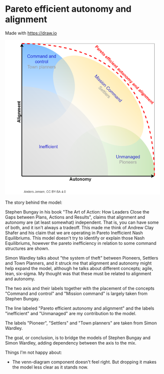 # Pareto efficient autonomy and alignment

Made with https://draw.io

![drawing](https://github.com/acje/Alignment_autonomy/blob/master/Pareto%20efficient%20autonomy%20and%20alignment.png)

The story behind the model:

Stephen Bungay in his book "The Art of Action: How Leaders Close the Gaps between Plans, Actions and Results", claims that alignment and autonomy are (at least somewhat) independent. That is, you can have some of both, and it isn't always a tradeoff. This made me think of Andrew Clay Shafer and his claim that we are operating in Pareto Inefficient Nash Equilibriums. This model doesn't try to identify or explain those Nash Equilibriums, however the pareto inefficiency in relation to some command structures are shown.

Simon Wardley talks about "the system of theft" between Pioneers, Settlers and Town Planners, and it struck me that alignment and autonomy might help expand the model, although he talks about different concepts; agile, lean, six-sigma. My thought was that these must be related to alignment and autonomy.

The two axis and their labels together with the placement of the concepts "Command and control" and "Mission command" is largely taken from Stephen Bungay.

The line labeled "Pareto efficient autonomy and alignment" and the labels "inefficient" and "Unmanaged" are my contribution to the model.

The labels "Pioneer", "Settlers" and "Town planners" are taken from Simon Wardley.

The goal, or conclusion, is to bridge the models of Stephen Bungay and Simon Wardley, adding dependency between the axis to the mix.

Things I'm not happy about:
- The venn-diagram component doesn't feel right. But dropping it makes the model less clear as it stands now.
